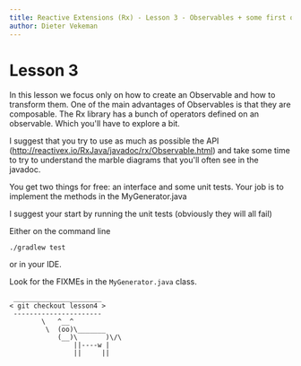 ```yaml
---
title: Reactive Extensions (Rx) - Lesson 3 - Observables + some first operators
author: Dieter Vekeman
---
```


# Lesson 3

In this lesson we focus only on how to create an Observable and how to transform them. One of the main advantages of Observables is that they are composable. The Rx library has a bunch of operators defined on an observable. Which you'll have to explore a bit.

I suggest that you try to use as much as possible the API (http://reactivex.io/RxJava/javadoc/rx/Observable.html) and take some time to try to understand the marble diagrams that you'll often see in the javadoc.

You get two things for free: an interface and some unit tests. Your job is to implement the methods in the MyGenerator.java

I suggest your start by running the unit tests (obviously they will all fail)

Either on the command line
```
./gradlew test
```

or in your IDE.

Look for the FIXMEs in the ```MyGenerator.java``` class.

```
 ______________________
< git checkout lesson4 >
 ----------------------
        \   ^__^
         \  (oo)\_______
            (__)\       )\/\
                ||----w |
                ||     ||
```
